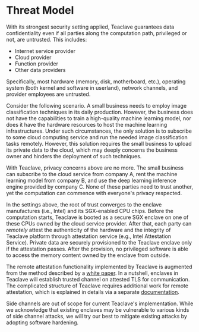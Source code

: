 # Threat Model

With its strongest security setting applied, Teaclave guarantees data
confidentiality even if all parties along the computation path, privileged or
not, are untrusted. This includes:

- Internet service provider
- Cloud provider
- Function provider
- Other data providers 

Specifically, most hardware (memory, disk, motherboard, etc.), operating system
(both kernel and software in userland), network channels, and provider employees
are untrusted.

Consider the following scenario. A small business needs to employ image
classification techniques in its daily production. However, the business does
not have the capabilities to train a high-quality machine learning model, nor
does it have the hardware resources to host the machine learning
infrastructures. Under such circumstances, the only solution is to subscribe to
some cloud computing service and run the needed image classification tasks
remotely. However, this solution requires the small business to upload its
private data to the cloud, which may deeply concerns the business owner and
hinders the deployment of such techniques.

With Teaclave, privacy concerns above are no more. The small business can
subscribe to the cloud service from company A, rent the machine learning model
from company B, and use the deep learning inference engine provided by company
C. None of these parties need to trust another, yet the computation can commence
with everyone's privacy respected.

In the settings above, the root of trust converges to the enclave manufactures
(i.e., Intel) and its SGX-enabled CPU chips. Before the computation starts,
Teaclave is booted as a secure SGX enclave on one of these CPUs owned by the
cloud service provider. After that, each party can *remotely* attest the
authenticity of the hardware and the integrity of Teaclave platform through
attestation service (e.g., Intel Attestation Service). Private data are securely
provisioned to the Teaclave enclave only if the attestation passes. After the
provision, no privileged software is able to access the memory content owned by
the enclave from outside.

The remote attestation functionality implemented by Teaclave is augmented from
the method described by a [white paper](https://arxiv.org/abs/1801.05863). In a
nutshell, enclaves in Teaclave will establish trusted channel on attested TLS
for communication. The complicated structure of Teaclave requires additional
work for remote attestation, which is explained in details via a separate
[documentation](mutual_attestation.md).

Side channels are out of scope for current Teaclave's implementation. While we
acknowledge that existing enclaves may be vulnerable to various kinds of side
channel attacks, we will try our best to mitigate existing attacks by adopting
software hardening.
